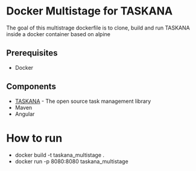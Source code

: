 # Docker Multistage for TASKANA
The goal of this multistrage dockerfile is to clone, build and run TASKANA inside a docker container based on alpine

## Prerequisites
- Docker

## Components
* [TASKANA](https://github.com/taskana/taskana) - The open source task management library
* Maven
* Angular

# How to run
* docker build -t taskana_multistage .
* docker run -p 8080:8080 taskana_multistage
